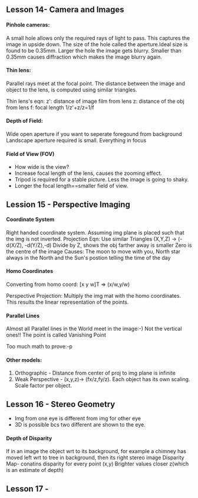 ## Lesson 14- Camera and Images

#### Pinhole cameras:
A small hole allows only the required rays of light to pass. This captures the image in upside down. The size of the hole called the aperture.Ideal size is found to be 0.35mm. Larger the hole the image gets blurry. Smaller than 0.35mm causes diffraction which makes the image blurry again.

#### Thin lens:
Parallel rays meet at the focal point. The distance between the image and object to the lens, is computed using similar triangles.

Thin lens's eqn: 
z': distance of image film from lens
z: distance of the obj from lens
f: focal length
1/z'+z/z=1/f

#### Depth of Field:
Wide open aperture if you want to seperate foregound from background
Landscape aperture required is small. Everything in focus

#### Field of View (FOV)
- How wide is the view?
- Increase focal length of the lens, causes the zooming effect.
- Tripod is required for a stable picture. Less the image is going to shaky. 
- Longer the focal length==smaller field of view.


## Lession 15 - Perspective Imaging

#### Coordinate System
Right handed coordinate system. Assuming img plane is placed such that the img is not inverted. 
Projection Eqn:
Use similar Triangles
(X,Y,Z) -> (-d(X/Z), -d(Y/Z),-d)
Divide by Z, shows the obj farther away is smaller
Zero is the centre of the image
Causes: The moon to move with you, North star always in the North and the Sun's postion telling the time of the day

#### Homo Coordinates
Converting from homo coord:
[x y w]T => (x/w,y/w)

Perspective Projection: 
Multiply the img mat with the homo coordinates. This results the linear representation of the points.

#### Parallel Lines
Almost all Parallel lines in the World meet in the image:-)  Not the vertical ones!!
The point is called Vanishing Point

Too much math to prove:-p

#### Other models:
1. Orthographic  - Distance from center of proj to img plane is infinite
2. Weak Perspective - (x,y,z)-> (fx/z,fy/z).
   Each object has its own scaling. Scale factor per object. 
 
## Lesson 16 - Stereo Geometry
- Img from one eye is different from img for other eye
- 3D is possible bcs two different are shown to the eye.

#### Depth of Disparity
If in an image the object wrt to its background, for example a chimney has moved left wrt to tree in background, then its right stereo image
Disparity Map- conatins disparity for every point (x,y)
Brighter values closer z(which is an estimate of depth)


## Lesson 17 - 




































 

